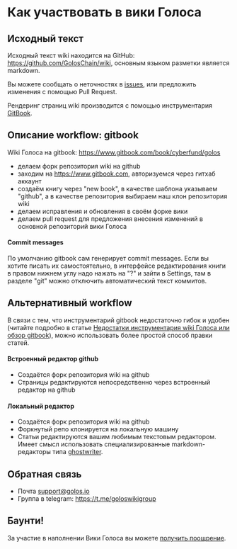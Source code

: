 # Как участвовать в вики Голоса

## Исходный текст

Исходный текст wiki находится на GitHub: <https://github.com/GolosChain/wiki>, основным языком разметки является markdown.

Вы можете сообщать о неточностях в [issues](https://github.com/GolosChain/wiki/issues), или предложить изменения с помощью Pull Request.

Рендеринг страниц wiki производится с помощью инструментария [GitBook](https://www.gitbook.com).

## Описание workflow: gitbook


Wiki Голоса на gitbook: <https://www.gitbook.com/book/cyberfund/golos>

* делаем форк репозитория wiki на github
* заходим на <https://www.gitbook.com>, авторизуемся через гитхаб аккаунт
* создаём книгу через "new book", в качестве шаблона указываем "github", а в качестве репозитория выбираем наш клон репозитория wiki
* делаем исправления и обновления в своём форке вики
* делаем pull request для предложения внесения изменений в основной репозиторий вики Голоса

#### Commit messages

По умолчанию gitbook сам генерирует commit messages. Если вы хотите писать их самостоятельно, в интерфейсе редактирования книги в правом нижнем углу надо нажать на "?" и зайти в Settings, там в разделе "git" можно отключить автоматический текст коммитов.

## Альтернативный workflow

В связи с тем, что инструментарий gitbook недостаточно гибок и удобен (читайте подробно в статье [Недостатки инструментария wiki Голоса или обзор gitbook](https://golos.io/goldvoice/@vvk/gitbook)), можно использовать более простой способ правки статей.

#### Встроенный редактор github

* Создаётся форк репозитория wiki на github
* Страницы редактируются непосредственно через встроенный редактор на github

#### Локальный редактор

* Создаётся форк репозитория wiki на github
* Форкнутый репо клонируется на локальную машину
* Статьи редактируются вашим любимым текстовым редактором. Имеет смысл использовать специализированные markdown-редакторы типа [ghostwriter](https://wereturtle.github.io/ghostwriter/).


## Обратная связь

* Почта [support@golos.io](mailto:support@golos.io)
* Группа в telegram: <https://t.me/goloswikigroup>

## Баунти!

За участие в наполнении Вики Голоса вы можете [получить поощрение](/0-aktualnoe/baunti.html).

